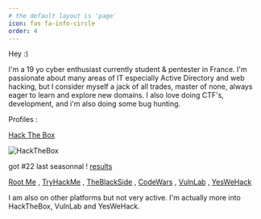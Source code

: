```yaml
---
# the default layout is 'page'
icon: fas fa-info-circle
order: 4
---
```


Hey :)

I'm a 19 yo cyber enthusiast currently student & pentester in France.
I'm passionate about many areas of IT especially Active Directory and web hacking, but I consider myself a jack of all trades, master of none, always eager to learn and explore new domains.
I also love doing CTF's, development, and i'm also doing some bug hunting.


Profiles :

[Hack The Box](https://app.hackthebox.com/profile/377742)

![HackTheBox](https://www.hackthebox.com/badge/image/377742)

got #22 last seasonnal ! [results](https://labs.hackthebox.com/achievement/season/377742/4)

[Root Me](https://www.root-me.org/Ap4sh)  ,
[TryHackMe](https://tryhackme.com/p/Ap4sh)  ,
[TheBlackSide](https://theblackside.fr/profil/Ap4sh)  ,
[CodeWars](https://www.codewars.com/users/Ap4sh)  ,
[VulnLab](https://www.vulnlab.com/)  ,
[YesWeHack](https://yeswehack.com/hunters/ap4sh)

I am also on other platforms but not very active. I'm actually more into HackTheBox, VulnLab and YesWeHack.
